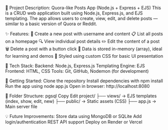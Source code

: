 📌 Project Description: Quora-like Posts App (Node.js + Express + EJS)
This is a CRUD web application built using Node.js, Express.js, and EJS templating. The app allows users to create, view, edit, and delete posts — similar to a basic version of Quora or Reddit.

✨ Features:
📝 Create a new post with username and content
📋 List all posts on a homepage
🔍 View individual post details
✏️ Edit the content of a post
🗑️ Delete a post with a button click
💾 Data is stored in-memory (array), ideal for learning and demos
🎨 Styled using custom CSS for basic UI presentation

🧰 Tech Stack:
Backend: Node.js, Express.js
Templating Engine: EJS
Frontend: HTML, CSS
Tools: Git, GitHub, Nodemon (for development)

🚀 Getting Started:
Clone the repository
Install dependencies with npm install
Run the app using node app.js
Open in browser: http://localhost:8080

📁 Folder Structure:
pgsql
Copy
Edit
project/
├── views/          → EJS templates (index, show, edit, new)
├── public/         → Static assets (CSS)
├── app.js          → Main server file

💡 Future Improvements:
Store data using MongoDB or SQLite
Add login/authentication
REST API support
Deploy on Render or Vercel











